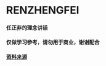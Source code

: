 # RENZHENGFEI
#### 任正非的理念讲话
#### 仅做学习参考，请勿用于商业，谢谢配合
#### [资料来源](http://xinsheng.huawei.com/cn/index/guest.html)
